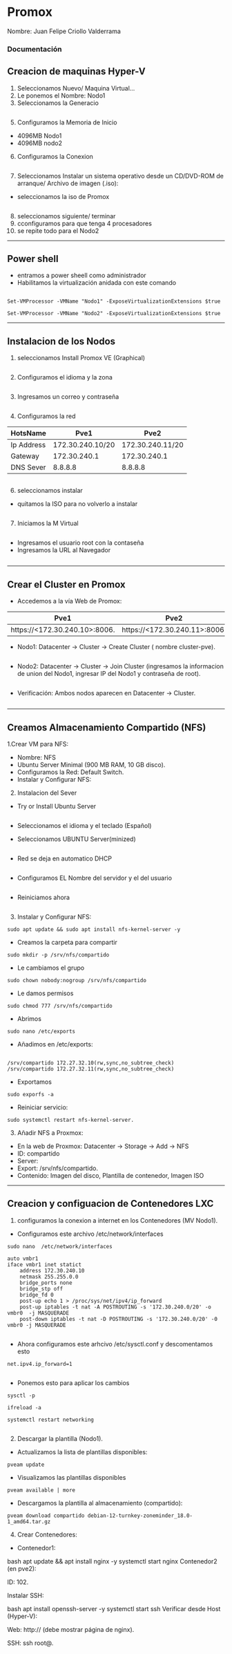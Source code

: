 # Promox

Nombre: Juan Felipe Criollo Valderrama

### Documentación

## Creacion de maquinas Hyper-V

1. Seleccionamos Nuevo/ Maquina Virtual...
2. Le ponemos el Nombre: Nodo1
3. Seleccionamos la Generacio

<img src="ca0.0.png" alt="">

5. Configuramos la Memoria de Inicio 
* 4096MB Nodo1
* 4096MB nodo2
6. Configuramos la Conexion
   
<img src="ca0.2.png" alt="">

7. Seleccionamos Instalar un sistema operativo desde un CD/DVD-ROM de arranque/ Archivo de imagen (.iso):
* seleccionamos la iso de Promox

<img src="ca0.3.png" alt="">

8. seleccionamos siguiente/ terminar
9. cconfiguramos para que tenga 4 procesadores
10. se repite todo para el Nodo2

---

## Power shell
* entramos a power sheell como administrador
* Habilitamos la virtualización anidada con este comando 

<img src="N.png" alt="">


```
Set-VMProcessor -VMName "Nodo1" -ExposeVirtualizationExtensions $true
```
```
Set-VMProcessor -VMName "Nodo2" -ExposeVirtualizationExtensions $true
```

---

## Instalacion de los Nodos

1. seleccionamos Install Promox VE (Graphical)

<img src="ca1.png" alt="">

2. Configuramos el idioma y la zona

<img src="ca2.png" alt="">

3. Ingresamos un correo y contraseña

<img src="ca3.png" alt="">

4. Configuramos la red
   
HotsName | Pve1 | Pve2
-------- | ---- | ------------
Ip Address |  172.30.240.10/20 | 172.30.240.11/20
Gateway | 172.30.240.1 | 172.30.240.1
DNS Sever | 8.8.8.8 | 8.8.8.8

<img src="ca4.png" alt="">

6. seleccionamos instalar
* quitamos la ISO para no volverlo a instalar
  
<img src="ca5.png" alt="">

7. Iniciamos la M Virtual
   
<img src="g.png" alt="">

* Ingresamos el usuario root con la contaseña
* Ingresamos la URL al Navegador
  
<img src="u.png" alt="">

--- 

## Crear el Cluster en Promox
* Accedemos a la vía Web de Promox:

Pve1 | Pve2
---- | ----------------------
https://<172.30.240.10>:8006. | https://<172.30.240.11>:8006.

* Nodo1: Datacenter -> Cluster -> Create Cluster ( nombre cluster-pve).

  <img src="cl1.png" alt="">

* Nodo2: Datacenter -> Cluster -> Join Cluster (ingresamos la  informacion de union del Nodo1, ingresar IP del Nodo1 y contraseña de root).

<img src="cl2.png" alt="">

* Verificación: Ambos nodos aparecen en Datacenter -> Cluster.

<img src="nodos.png" alt="">

---

## Creamos Almacenamiento Compartido (NFS)

1.Crear VM para NFS:
* Nombre: NFS
* Ubuntu Server Minimal (900 MB RAM, 10 GB disco).
* Configuramos la Red: Default Switch.
* Instalar y Configurar NFS:
  
2. Instalacion del Sever
* Try or Install Ubuntu Server
  
<img src="in1.png" alt="">

* Seleccionamos el idioma y el teclado (Español) 
* Seleccionamos UBUNTU Server(minized)
  
  <img src="In2.png" alt="">

* Red se deja en automatico DHCP
  
  <img src="in3.png" alt="">

* Configuramos EL Nombre del servidor y el del usuario

<img src="in4.png" alt="">

* Reiniciamos ahora
  
<img src="In5.png" alt="">

3. Instalar y Configurar NFS:

```
sudo apt update && sudo apt install nfs-kernel-server -y
```
* Creamos la carpeta para compartir
```
sudo mkdir -p /srv/nfs/compartido
```
* Le cambiamos el grupo
```
sudo chown nobody:nogroup /srv/nfs/compartido
```
* Le damos permisos
```
sudo chmod 777 /srv/nfs/compartido
```
* Abrimos
```
sudo nano /etc/exports
```

* Añadimos en /etc/exports:
  
<img src="l1.png" alt="">

```
/srv/compartido 172.27.32.10(rw,sync,no_subtree_check)
/srv/compartido 172.27.32.11(rw,sync,no_subtree_check)
```
* Exportamos
```
sudo exporfs -a
```
* Reiniciar servicio:

```
sudo systemctl restart nfs-kernel-server.
```

3. Añadir NFS a Proxmox:
* En la web de Proxmox: Datacenter -> Storage -> Add -> NFS
* ID: compartido
* Server: 
* Export: /srv/nfs/compartido.
* Contenido: Imagen del disco, Plantilla de contenedor, Imagen ISO

---
  
## Creacion y configuacion de Contenedores LXC

1. configuramos la conexion a internet en los Contenedores (MV Nodo1).
* Configuramos este archivo /etc/network/interfaces
```
sudo nano  /etc/network/interfaces
```
```
auto vmbr1
iface vmbr1 inet statict
    address 172.30.240.10
    netmask 255.255.0.0
    bridge_ports none
    bridge_stp off
    bridge_fd 0
    post-up echo 1 > /proc/sys/net/ipv4/ip_forward
    post-up iptables -t nat -A POSTROUTING -s '172.30.240.0/20' -o vmbr0  -j MASQUERADE
    post-down iptables -t nat -D POSTROUTING -s '172.30.240.0/20' -0 vmbr0 -j MASQUERADE
```

<img src="co1.png" alt="">

* Ahora configuramos este arhcivo /etc/sysctl.conf y descomentamos esto
```
net.ipv4.ip_forward=1
```
<img src="co2.png" alt="">

*  Ponemos esto para aplicar los cambios
```
sysctl -p
```
```
ifreload -a
```
```
systemctl restart networking
```

<img src="co3.png" alt="">

2. Descargar la plantilla (Nodo1).
* Actualizamos la lista de plantillas disponibles:
```
pveam update
```
* Visualizamos las plantillas disponibles
```
pveam available | more
```
* Descargamos la plantilla al almacenamiento (compartido):
```
pveam download compartido debian-12-turnkey-zoneminder_18.0-1_amd64.tar.gz
```

4. Crear Contenedores:

* Contenedor1:
  
  


bash
apt update && apt install nginx -y
systemctl start nginx
Contenedor2 (en pve2):

ID: 102.

Instalar SSH:

bash
apt install openssh-server -y
systemctl start ssh
Verificar desde Host (Hyper-V):

Web: http://<IP-Contenedor1> (debe mostrar página de nginx).

SSH: ssh root@<IP-Contenedor2>.
